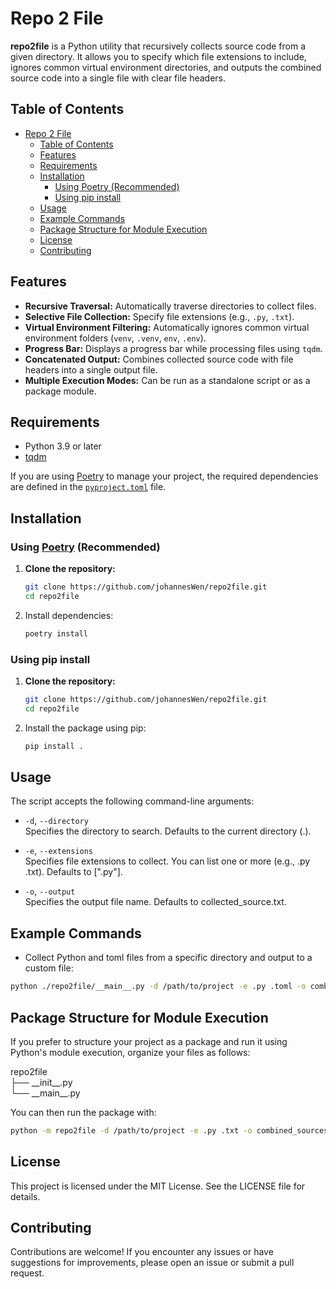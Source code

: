 # Repo 2 File

**repo2file** is a Python utility that recursively collects source code from a given directory. It allows you to specify which file extensions to include, ignores common virtual environment directories, and outputs the combined source code into a single file with clear file headers. 

## Table of Contents
- [Repo 2 File](#repo-2-file)
  * [Table of Contents](#table-of-contents)
  * [Features](#features)
  * [Requirements](#requirements)
  * [Installation](#installation)
    + [Using Poetry (Recommended)](#using--poetry--https---python-poetryorg----recommended-)
    + [Using pip install](#using-pip-install)
  * [Usage](#usage)
  * [Example Commands](#example-commands)
  * [Package Structure for Module Execution](#package-structure-for-module-execution)
  * [License](#license)
  * [Contributing](#contributing)



## Features

- **Recursive Traversal:** Automatically traverse directories to collect files.
- **Selective File Collection:** Specify file extensions (e.g., `.py`, `.txt`).
- **Virtual Environment Filtering:** Automatically ignores common virtual environment folders (`venv`, `.venv`, `env`, `.env`).
- **Progress Bar:** Displays a progress bar while processing files using `tqdm`.
- **Concatenated Output:** Combines collected source code with file headers into a single output file.
- **Multiple Execution Modes:** Can be run as a standalone script or as a package module.

## Requirements

- Python 3.9 or later
- [tqdm](https://pypi.org/project/tqdm/)

If you are using [Poetry](https://python-poetry.org/) to manage your project, the required dependencies are defined in the [`pyproject.toml`](pyproject.toml) file.

## Installation

### Using [Poetry](https://python-poetry.org/) (Recommended)

1. **Clone the repository:**
   ```bash
   git clone https://github.com/johannesWen/repo2file.git
   cd repo2file
   ```
1. Install dependencies:
    ```bash
    poetry install
    ```
### Using pip install

1. **Clone the repository:**
   ```bash
   git clone https://github.com/johannesWen/repo2file.git
   cd repo2file
   ```

1. Install the package using pip:
    ```bash
    pip install .
    ```

## Usage

The script accepts the following command-line arguments:

* `-d`, `--directory` \
    Specifies the directory to search. Defaults to the current directory (.).

* `-e`, `--extensions` \
    Specifies file extensions to collect. You can list one or more (e.g., .py .txt). Defaults to [".py"].

* `-o`, `--output` \
    Specifies the output file name. Defaults to collected_source.txt.

## Example Commands

* Collect Python and toml files from a specific directory and output to a custom file:
```bash
python ./repo2file/__main__.py -d /path/to/project -e .py .toml -o combined_sources.txt
```

## Package Structure for Module Execution

If you prefer to structure your project as a package and run it using Python's module execution, organize your files as follows:

repo2file \
├── \_\_init\_\_.py \
└── \_\_main\_\_.py

You can then run the package with:
```bash
python -m repo2file -d /path/to/project -e .py .txt -o combined_sources.txt
```
## License

This project is licensed under the MIT License. See the LICENSE file for details.

## Contributing

Contributions are welcome! If you encounter any issues or have suggestions for improvements, please open an issue or submit a pull request.